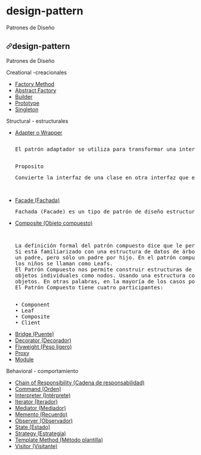# design-pattern
Patrones de Diseño
<article class="markdown-body entry-content container-lg" itemprop="text"><h1 dir="auto"><a id="user-content-design-pattern" class="anchor" aria-hidden="true" href="#design-pattern"><svg class="octicon octicon-link" viewBox="0 0 16 16" version="1.1" width="16" height="16" aria-hidden="true"><path fill-rule="evenodd" d="M7.775 3.275a.75.75 0 001.06 1.06l1.25-1.25a2 2 0 112.83 2.83l-2.5 2.5a2 2 0 01-2.83 0 .75.75 0 00-1.06 1.06 3.5 3.5 0 004.95 0l2.5-2.5a3.5 3.5 0 00-4.95-4.95l-1.25 1.25zm-4.69 9.64a2 2 0 010-2.83l2.5-2.5a2 2 0 012.83 0 .75.75 0 001.06-1.06 3.5 3.5 0 00-4.95 0l-2.5 2.5a3.5 3.5 0 004.95 4.95l1.25-1.25a.75.75 0 00-1.06-1.06l-1.25 1.25a2 2 0 01-2.83 0z"></path></svg></a>design-pattern</h1>
<p dir="auto">Patrones de Diseño</p>
<p dir="auto">Creational -creacionales </p>
<ul dir="auto">
<li><a href="#factory-method">Factory Method</a></li>
<li><a href="#abstract-factory">Abstract Factory</a></li>
<li><a href="#builder">Builder</a></li>
<li><a href="#prototype">Prototype</a></li>
<li><a href="#singleton">Singleton</a></li>
</ul>
<p dir="auto">Structural - estructurales </p>
<ul dir="auto">
<!--adapter-->
<li><a href="#factory-method">Adapter o Wrapper</a></li>
<pre>
<p dir="auto">El patrón adaptador se utiliza para transformar una interfaz en otra, de tal modo que una clase que no pueda utilizar la primera haga uso de ella a través de la segunda.</p>
Proposito
<p dir="auto">Convierte la interfaz de una clase en otra interfaz que el cliente espera. El adaptador permite a las clases trabajar juntas, lo que de otra manera no podría hacerse debido a sus interfaces incompatibles.</p>
</pre>
<li><a href="#prototype">Facade (Fachada)</a></li>
<pre>
Fachada (Facade) es un tipo de patrón de diseño estructural. Viene motivado por la necesidad de estructurar un entorno de programación y reducir su complejidad con la división en subsistemas, minimizando las comunicaciones y dependencias entre estos.
</pre>
<li><a href="#builder">Composite (Objeto compuesto)</a></li>
<pre>
<p>
La definición formal del patrón compuesto dice que le permite componer objetos en estructuras de árbol para representar jerarquías parciales y completas. Composite permite a los clientes tratar objetos individuales y composiciones de objetos de manera uniforme.
Si está familiarizado con una estructura de datos de árbol, sabrá que un árbol tiene padres y sus hijos. Puede haber varios niños para
un padre, pero sólo un padre por hijo. En el patrón compuesto, los elementos con hijos se denominan nodos y los elementos sin
los niños se llaman como Leafs.
El Patrón Compuesto nos permite construir estructuras de objetos en forma de árboles que contienen tanto composición de objetos como
objetos individuales como nodos. Usando una estructura compuesta, podemos aplicar las mismas operaciones tanto sobre compuestos como individuales.
objetos. En otras palabras, en la mayoría de los casos podemos ignorar las diferencias entre composiciones de objetos y objetos individuales.
El Patrón Compuesto tiene cuatro participantes:
</p>
• Component
• Leaf
• Composite
• Client
</pre>

<li><a href="#abstract-factory">Bridge (Puente)</a></li>
<li><a href="#builder">Decorator (Decorador)</a></li>
<li><a href="#singleton">Flyweight (Peso ligero)</a></li>
<li><a href="#singleton">Proxy</a></li>
<li><a href="#singleton">Module</a></li>
</ul>
<p dir="auto">Behavioral - comportamiento </p>
<ul dir="auto">
<li><a href="#factory-method">Chain of Responsibility (Cadena de responsabilidad)</a></li>
<li><a href="#abstract-factory">Command (Orden)</a></li>
<li><a href="#builder">Interpreter (Intérprete)</a></li>
<li><a href="#builder">Iterator (Iterador)</a></li>
<li><a href="#prototype">Mediator (Mediador)</a></li>
<li><a href="#singleton">Memento (Recuerdo)</a></li>
<li><a href="#singleton">Observer (Observador)</a></li>
<li><a href="#singleton">State (Estado)</a></li>
<li><a href="#singleton">Strategy (Estrategia)</a></li>
<li><a href="#singleton">Template Method (Método plantilla)</a></li>
<li><a href="#singleton">Visitor (Visitante)</a></li>
</ul>

</article>

